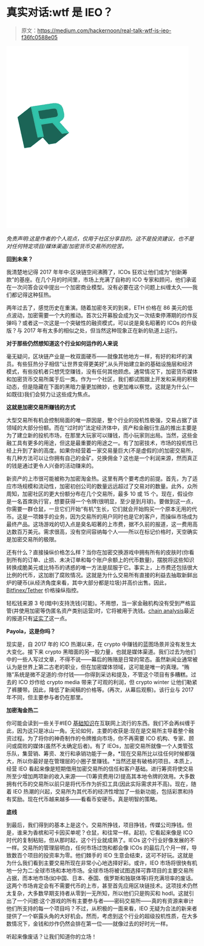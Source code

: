 # 真实对话:wtf 是 IEO？

> 原文：<https://medium.com/hackernoon/real-talk-wtf-is-ieo-f36fc0588e05>

![](img/77cbf1561c2ce647e2ec8fd8a2d34a3e.png)

*免责声明:这是作者的个人观点，仅用于社区分享目的。这不是投资建议，也不是对任何特定项目/媒体渠道/加密货币交易所的挖苦。*

**回到未来？**

我清楚地记得 2017 年年中:区块链空间沸腾了，ICOs 狂欢让他们成为“创新筹款”的基座。在几个月的时间里，市场上充满了自称的 ICO 专家和顾问，他们承诺在一次问答会议中提出一个加密商业模型。没有必要在这个问题上纠缠太久——我们都记得这种狂热。

两年过去了，感觉历史在重演。随着加密冬天的到来，ETH 价格在 86 美元的低点波动，加密需要一个大的推动。首次公开募股会成为又一次结束停滞期的炒作反弹吗？或者这一次这是一个突破性的融资模式，可以说是臭名昭著的 ICOs 的升级版？与 2017 年有太多的相似之处，但当然这种现象正在新的轨道上运行。

**对于那些仍然想知道这个行业如何运作的人来说**

毫无疑问，区块链产业是一枚双面硬币——就像其他地方一样，有好的和坏的演员。有些狂热分子相信“让世界变得更美好”,从头开始建立新的基础设施层和经济模式，有些投机者只想凭空赚钱，没有任何其他顾虑。通常情况下，加密货币媒体和加密货币交易所属于后一类。作为一个社区，我们都试图跟上开发和采用的积极动态，但是隐藏在下面的黑暗力量更加微妙，也更加难以察觉。这就是为什么(一如既往)我们会努力让这些成为焦点。

**这就是加密交易所赚钱的方式**

大型交易所有机会控制局面的唯一原因是，整个行业的投机性极强，交易占据了该领域的大部分份额。而在“过时的”法定经济体中，资产和金融衍生品的推出主要是为了建立新的投机市场，在那里大玩家可以赚钱，而小玩家则出局。当然，这些金融工具有更多的用途，但这是最重要的用途之一。有了加密技术，市场的投机性已经上升到了新的高度。如果你经营着一家交易量巨大(不是虚假的)的加密交易所，有几种方法可以让你拥有自己的金矿。兑换佣金？这也是一个利润来源，然而真正的钱是通过更令人兴奋的活动赚来的。

新资产的上市很可能被称为加密淘金热。这里有两个要考虑的前提。首先，为了适应市场规模和流动性，加密初创公司的数量远远超过了交易对的数量。此外，众所周知，加密社区的更大份额分布在几个交易所，最多 10 或 15 个。现在，假设你是一名首席执行官，想要获得一个令牌(很明显，至少是到月球)。要做到这一点，你需要一群仓鼠，一旦它们开始“有机”生长，它们就会开始购买一个原本无用的代币。这是一项棘手的业务，因为交易所的用户同时也是它的客户，而操纵市场成为最终产品。这场游戏的切入点是臭名昭著的上市费，据不久前的报道，这一费用高达数百万美元。需求很高，没有空间容纳每个人——所以在标记价格时，天空确实是加密交易所的极限。

还有什么？直接操纵价格怎么样？当你在加密交换游戏中拥有所有的皮肤时(你看到所有的订单、止损、未决订单和每个账户余额上的代币数量)，摆脱将这些知识转换成脆美元或比特币的诱惑的唯一方法是屈服于它。事实上，上市费还包括很大比例的代币，这加剧了腐败情况。这就是为什么交易所有直接的利益去抽取新鲜出炉的硬币(从经济角度来看，其中大部分都是垃圾)并高价出售。因此， [Bitfinex/Tether](https://www.bloomberg.com/news/articles/2018-11-20/bitcoin-rigging-criminal-probe-is-said-to-focus-on-tie-to-tether) 价格操纵指控。

轻松钱来源 3 号(暗中)支持洗钱(可能)。不用想，当一家金融机构没有受到严格监管(并使用加密等伪匿名资产类别运营)时，它将被用于洗钱。[chain analysis](https://blog.chainalysis.com/)最近的报道只有[证实了](https://thenextweb.com/hardfork/2019/01/29/cryptocurrency-laundering-chainalysis/)这一点。

**Payola，这是你吗？**

现实是，自 2017 年的 ICO 热潮以来，在 crypto 中赚钱的蓝图场景并没有发生太大变化。接下来 crypto 黑暗面的另一股力量，也就是媒体渠道。我们过去为他们中的一些人写过文章，不得不说——幕后的贿赂是日常的常态。虽然新闻业通常被认为是世界上第二古老的职业，但在加密媒体领域，这可能是唯一的真理。“贿赂”系统是微不足道的:你付钱——你得到采访和提及，不管这个项目有多糟糕。过去的 ICO 炒作给 crypto media 带来了可观的利润，但 crypto winter 让他们勒紧了裤腰带。因此，降低了新闻稿的价格等。(再次，从幕后观察)。该行业与 2017 年不同，但主要参与者仍在那里。

**加密淘金热二**

你可能会读到一些关于#IEO [基础知识](/blockchain-capital-blog/analyzing-the-ieo-phenomenon-and-the-impact-on-markets-and-token-models-456b92b004f4)在互联网上流行的东西。我们不会再纠缠于此，因为这只是冰山一角。无论如何，主要的收获是:现在是交易所主导着整个融资过程。为了将你的神奇制作的令牌推向市场，你不再需要 ICO 机构、专家、顾问或腐败的媒体(虽然不太确定后者)。有了 IEOs，加密交易所就像一个人类管弦乐队，集营销、筹资、发行和承销功能于一身。*现在交易所比以往任何时候都强大，所以你最好是在管理层的小圈子里赚钱。*当然还是有破格的项目。本质上，经营 IEO 看起来像是短期借用加密交易所的信任和客户基础。进行筹资将使交易所至少增加两项新的收入来源——(1)筹资费用(2)提高其本地令牌的效用。大多数拥有代币的交易所以前只是将代币作为折扣工具(因此实际需求并不高)。现在，随着 IEO 热潮的兴起，交易所为其代币的经济性增加了一些新功能，包括彩票和持有奖励。现在代币越来越多——看看币安硬币。真是明智的策略。

**底线**

到最后，我们得到的基本上是这个。交易所挣钱，项目挣钱，传媒公司挣钱。但是，谁来为香槟和可卡因买单呢？仓鼠，和往常一样。起初，它看起来像是 ICO 时代的复制粘贴，但从那时起，这个行业就成熟了。IEOs 这个行业好像发展的不一样。交易所的管理层明白，任何市场过饱和都会像 ICOs 的最后几个月一样，导致数百个项目的投资率为零。他们棘手的 IEO 生意会结束，这可不好玩。这就是为什么我们看到主要交易所现在非常小心地选择好彩。或许，IEO 市场将很快有机地一分为二:全球市场和本地市场。全球市场将被试图选择可靠项目的主要交易所占据，而本地市场(如中国、日本、泰国、俄罗斯和独联体等)将充满坦率的废话。这两个市场肯定会有不需要代币的上市，甚至首先应用区块链技术。这项技术仍然太复杂，大多数早期支持者从零到一无所知，所以他们只是购买和 hodl。这就引出了一个问题:这个游戏的所有主要参与者——密码交易所——真的有资源来审计他们所支持的每一个项目吗？不过，从积极的一面来看，IEO 无疑为合法的新来者提供了一个崭露头角的大好机会。然而，考虑到这个行业的超级投机性质，在大多数情况下，金钱和炒作仍然会排在第一位——就像过去的好时光一样。

听起来像废话？让我们知道你的立场！